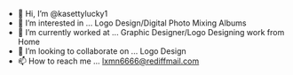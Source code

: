 - 👋 Hi, I’m @kasettylucky1
- 👀 I’m interested in ... Logo Design/Digital Photo Mixing Albums
- 🌱 I’m currently worked at  ... Graphic Designer/Logo Designing work from Home
- 💞️ I’m looking to collaborate on ... Logo Design
- 📫 How to reach me ... lxmn6666@rediffmail.com

<!---
kasettylucky1/kasettylucky1 is a ✨ special ✨ repository because its `README.md` (this file) appears on your GitHub profile.
You can click the Preview link to take a look at your changes.
--->
